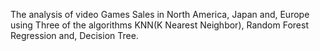 The analysis of video Games Sales in North America, Japan and, Europe using Three of the algorithms KNN(K Nearest Neighbor), Random Forest Regression and, Decision Tree.
